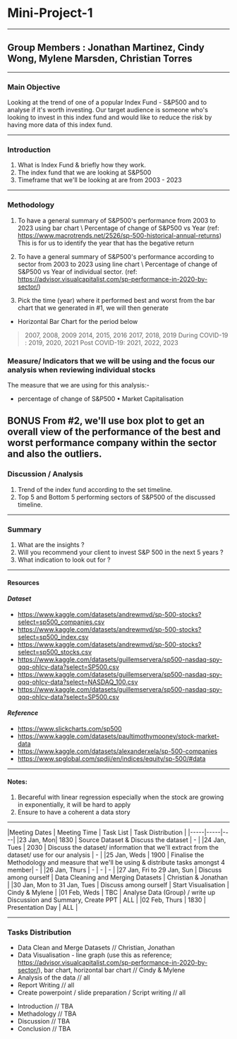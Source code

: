 # Mini-Project-1
__________________
## Group Members : Jonathan Martinez, Cindy Wong, Mylene Marsden, Christian Torres
------------------

### Main Objective
Looking at the trend of one of a popular Index Fund - S&P500 and to analyse if it's worth investing. Our target audience is someone who's looking to invest in this index fund and would like to reduce the risk by having more data of this index fund. 

-------------------
### Introduction
1. What is Index Fund & briefly how they work. 
2. The index fund that we are looking at S&P500
3. Timeframe that we'll be looking at are from 2003 - 2023

___________________
### Methodology

1. To have a general summary of S&P500's performance from 2003 to 2023 using bar chart \ Percentage of change of S&P500 vs Year
(ref: https://www.macrotrends.net/2526/sp-500-historical-annual-returns)
This is for us to identify the year that has the begative return

2. To have a general summary of S&P500's performance according to sector from 2003 to 2023 using line chart \ Percentage of change of S&P500 vs Year of individual sector.
(ref: https://advisor.visualcapitalist.com/sp-performance-in-2020-by-sector/)

3. Pick the time (year) where it performed best and worst from the bar chart that we generated in #1, we will then generate
* Horizontal Bar Chart for the period below
> 2007, 2008, 2009
> 2014, 2015, 2016
> 2017, 2018, 2019
> During COVID-19 : 2019, 2020, 2021
> Post COVID-19: 2021, 2022, 2023


### Measure/ Indicators that we will be using and the focus our analysis when reviewing individual stocks
The measure that we are using for this analysis:-
* percentage of change of S&P500
•	Market Capitalisation


BONUS
From #2, we'll use box plot to get an overall view of the performance of the best and worst performance company within the sector and also the outliers. 
-------------------
### Discussion / Analysis
1.	Trend of the index fund according to the set timeline.  
2.	Top 5 and Bottom 5 performing sectors of S&P500 of the discussed timeline.
__________________
### Summary
1. What are the insights ? 
2. Will you recommend your client to invest S&P 500 in the next 5 years ? 
3. What indication to look out for ? 
___________________
#### Resources 

#### *Dataset*
* https://www.kaggle.com/datasets/andrewmvd/sp-500-stocks?select=sp500_companies.csv
* https://www.kaggle.com/datasets/andrewmvd/sp-500-stocks?select=sp500_index.csv
* https://www.kaggle.com/datasets/andrewmvd/sp-500-stocks?select=sp500_stocks.csv
* https://www.kaggle.com/datasets/guillemservera/sp500-nasdaq-spy-qqq-ohlcv-data?select=SP500.csv
* https://www.kaggle.com/datasets/guillemservera/sp500-nasdaq-spy-qqq-ohlcv-data?select=NASDAQ_100.csv
* https://www.kaggle.com/datasets/guillemservera/sp500-nasdaq-spy-qqq-ohlcv-data?select=SP500.csv

#### *Reference*
* https://www.slickcharts.com/sp500
* https://www.kaggle.com/datasets/paultimothymooney/stock-market-data
* https://www.kaggle.com/datasets/alexanderxela/sp-500-companies
* https://www.spglobal.com/spdji/en/indices/equity/sp-500/#data
___________________

#### Notes:
1.	Becareful with linear regression especially when the stock are growing in exponentially, it will be hard to apply
2.	Ensure to have a coherent a data story 

____________________

|Meeting Dates | Meeting Time | Task List | Task Distribution |
|-----|-----|----|
|23 Jan, Mon| 1830 | Source Dataset & Discuss the dataset | - |
|24 Jan, Tues | 2030 | Discuss the dataset/ information that we'll extract from the dataset/ use for our analysis | - |
|25 Jan, Weds | 1900 | Finalise the Methodology and measure that we'll be using & distribute tasks amongst 4 member| - |
|26 Jan, Thurs | - | - | - |
|27 Jan, Fri to 29 Jan, Sun | Discuss among ourself | Data Cleaning and Merging Datasets | Christian & Jonathan |
|30 Jan, Mon to 31 Jan, Tues | Discuss among ourself | Start Visualisation | Cindy & Mylene |
|01 Feb, Weds | TBC | Analyse Data (Group) / write up Discussion and Summary, Create PPT | ALL |
|02 Feb, Thurs | 1830 | Presentation Day | ALL |

_________________________

### Tasks Distribution 
- Data Clean and Merge Datasets // Christian, Jonathan 
- Data Visualisation - line graph (use this as reference; https://advisor.visualcapitalist.com/sp-performance-in-2020-by-sector/), bar chart, horizontal bar chart // Cindy & Mylene
- Analysis of the data // all
- Report Writing // all
- Create powerpoint / slide preparation / Script writing // all

* Introduction // TBA
* Methadology // TBA
* Discussion // TBA
* Conclusion // TBA
